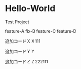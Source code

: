 # Hello-World
Test Project

feature-A
fix-B
feature-C
feature-D

追加コードＸＸ111

追加コードＹＹ


追加コードＺＺ222111

